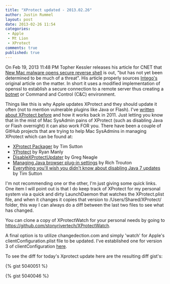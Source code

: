 ```yaml
---
title: "XProtect updated - 2013.02.26"
author: Justin Rummel
layout: post
date: 2013-02-26 11:54
categories: 
 - Apple
 - Mt Lion
 - XProtect
comments: true
published: true
---
```

On Feb 19, 2013 11:48 PM Topher Kessler releases his article for CNET that [New Mac malware opens secure reverse shell][8301-13727_7-57570100-263] is out, "but has not yet been determined to be much of a threat".  His article properly sources [Intego's][intego] original article on the matter. In short it uses a modified implementation of openssl to establish a secure connection to a remote server thus creating a [botnet][botnet] or Command and Control (C&C) environment. 

Things like this is why Apple updates XProtect and they should update it often (not to mention vulnerable plugins like Java or Flash).  I've [written about XProtect before][xprotect] and how it works back in 2011.  Just letting you know that in the mist of Mac SysAdmin pains of XProtect (such as disabling Java or Flash overnight) it can also work FOR you.  There have been a couple of GitHub projects that are trying to help Mac SysAdmins in managing XProtect which can be found at:

*	[XProtect Packager][timsutton] by Tim Sutton
*	[YProtect][YProtect] by Ryan Manly
*	[DisableXProtectUpdater][DisableXProtectUpdater] by Greg Neagle
*	[Managing Java browser plug-in settings][rtrouton] by Rich Trouton
*	[Everything you'll wish you didn't know about disabling Java 7 updates][macops] by Tim Sutton

I'm not recommending one or the other, I'm just giving some quick links.  One item I will point out is that I do keep track of XProtect for my personal system via a quick and dirty LaunchDaemon that watches the XProtect.plist file, and when it changes it copies that version to /Users/Shared/XProtect/ folder, this way I can always do a diff between the last two files to see what has changed. 

You can clone a copy of XProtectWatch for your personal needs by going to <https://github.com/stonyrivertech/XProtectWatch>. 

A final option is to utilize changedection.com and simply 'watch' for Apple's clientConfiguration.plist file to be updated.  I've established one for version 3 of clientConfiguration [here][clientconfiguration3_log].

To see the diff for today's Xprotect update here are the resulting diff gist's:

{% gist 5040051 %}

{% gist 5040046 %}

[8301-13727_7-57570100-263]: http://reviews.cnet.com/8301-13727_7-57570100-263/new-mac-malware-opens-secure-reverse-shell 
[intego]: http://www.intego.com/mac-security-blog/pint-sized-backdoor-for-os-x-discovered/ 
[botnet]: http://en.wikipedia.org/wiki/Botnet 
[xprotect]: /apples-built-in-anti-virus-xprotect 
[timsutton]: https://github.com/timsutton/XProtectPackager 
[YProtect]: https://github.com/rmanly/YProtect 
[DisableXProtectUpdater]: http://managingosx.wordpress.com/2013/01/31/disabled-java-plugins-xprotect-updater/ 
[rtrouton]: http://derflounder.wordpress.com/2013/02/24/managing-java-browser-plug-in-settings-for-apples-xprotect-malware-protection/ 
[macops]: http://macops.ca/everything-youll-wish-you-didnt-know-about-disabling-java-7-updates/ 
[clientconfiguration3_log]: https://www.changedetection.com/log/apple/configuration/clientconfiguration3_log.html 
